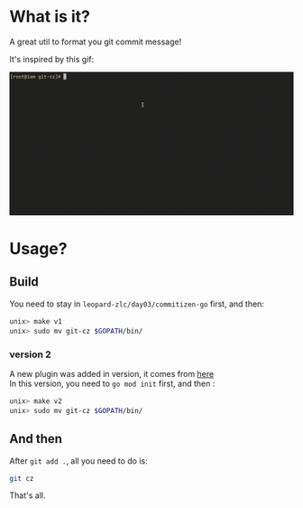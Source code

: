 # What is it?

A great util to format you git commit message!

It's inspired by this gif:

![git-cz](assets/commitizen.gif)

# Usage?

## Build

You need to stay in `leopard-zlc/day03/commitizen-go` first, and then:

```bash
unix> make v1
unix> sudo mv git-cz $GOPATH/bin/
```

### version 2

A new plugin was added in version, it comes from [here](https://github.com/c-bata/go-prompt)  
In this version, you need to `go mod init` first, and then :

```bash
unix> make v2
unix> sudo mv git-cz $GOPATH/bin/
```

## And then

After `git add .`, all you need to do is:  

```bash
git cz
```

That's all.
